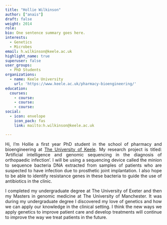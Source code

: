 ```yaml
---
title: "Hollie Wilkinson"
author: ["anais"]
draft: false
weight: 2014
role:
bio: One sentence summary goes here.
interests:
  - Genetics
  - Microbes
email: h.wilkinson@keele.ac.uk
highlight_name: true
superuser: false
user_groups:
  - PhD Students
organizations:
  - name: Keele University
    url: 'https://www.keele.ac.uk/pharmacy-bioengineering/'
education:
  courses:
    - course: 
    - course: 
    - course: 
social:
  - icon: envelope
    icon_pack: fas
    link: mailto:h.wilkinson@keele.ac.uk

---
```

<style>
body {
text-align: justify}
</style>

Hi, I’m Hollie a first year PhD student in the school of pharmacy and bioengineering at [The University of Keele](https://www.keele.ac.uk/). My research project is titled: ‘Artificial
intelligence and genomic sequencing in the diagnosis of orthopaedic infection’. I will be using
a sequencing device called the minion to sequence bacteria DNA extracted from samples of
patients who are suspected to have infection due to prosthetic joint implantation. I also hope
to be able to identify resistance genes in these bacteria to guide the use of antibiotics in the
clinic.

 I completed my undergraduate degree at The University of Exeter and then my Masters in genomic
 medicine at The University of Manchester. It was during my undergraduate degree I discovered my
 love of genetics and how we can apply our knowledge in the clinical setting. I think the new
 ways we apply genetics to improve patient care and develop treatments will continue to improve
 the way we treat patients in the future.
